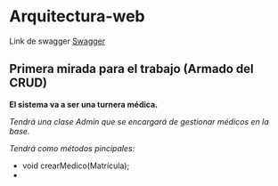 # Arquitectura-web

Link de swagger [Swagger](https://petstore.swagger.io/?displayOperationId=1#/)

## Primera mirada para el trabajo (Armado del CRUD) 

**El sistema va a ser una turnera médica.**

_Tendrá una clase Admin que se encargará de gestionar médicos en la base._

_Tendrá como métodos pincipales:_

* void crearMedico(Matrícula);
* 

